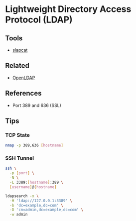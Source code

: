 # Lightweight Directory Access Protocol (LDAP)

<!--
https://stackoverflow.com/questions/11269564/ldap-vs-relational-database
-->

## Tools

- [slapcat](/slapcat.md)

## Related

- [OpenLDAP](/openldap.md)

## References

- Port 389 and 636 (SSL)

## Tips

### TCP State

```sh
nmap -p 389,636 [hostname]
```

### SSH Tunnel

```sh
ssh \
  -p [port] \
  -N \
  -L 3389:[hostname]:389 \
  [username]@[hostname]

ldapsearch -x \
  -H 'ldap://127.0.0.1:3389' \
  -b 'dc=example,dc=com' \
  -D 'cn=admin,dc=example,dc=com' \
  -w admin
```
